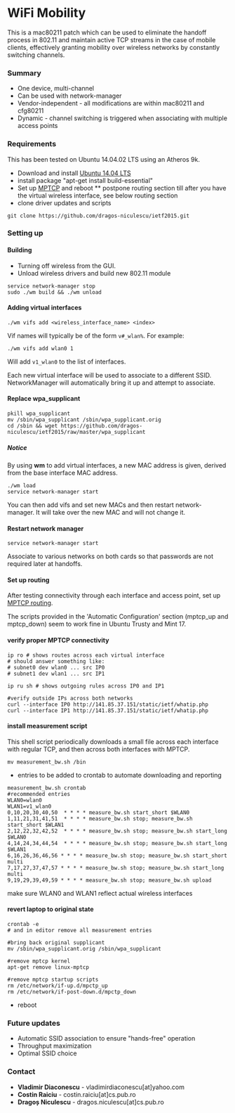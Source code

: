 # WiFi Mobility #

This is a mac80211 patch which can be used to eliminate the handoff process in 802.11 and maintain active TCP streams in the case of mobile clients, effectively granting mobility over wireless networks by constantly switching channels.

### Summary ###

* One device, multi-channel
* Can be used with network-manager
* Vendor-independent - all modifications are within mac80211 and cfg80211
* Dynamic - channel switching is triggered when associating with multiple access points

### Requirements ###

This has been tested on Ubuntu 14.04.02 LTS using an Atheros 9k.

* Download and install [Ubuntu 14.04 LTS](http://www.ubuntu.com/download/desktop)
* install package "apt-get install build-essential" 
* Set up [MPTCP](http://multipath-tcp.org/pmwiki.php/Users/HowToInstallMPTCP?) and reboot
** postpone routing section till after you have the virtual wireless interface, see below routing section
* clone driver updates and scripts 
```
git clone https://github.com/dragos-niculescu/ietf2015.git 
```  


### Setting up ###

#### Building ####

* Turning off wireless from the GUI.
* Unload wireless drivers and build new 802.11 module

```
service network-manager stop 
sudo ./wm build && ./wm unload 
```
#### Adding virtual interfaces ####

```
./wm vifs add <wireless_interface_name> <index>
```

Vif names will typically be of the form `v#_wlan%`. For example:

```
./wm vifs add wlan0 1
```

Will add `v1_wlan0` to the list of interfaces.

Each new virtual interface will be used to associate to a different SSID. NetworkManager will automatically bring it up and attempt to associate.



#### Replace wpa_supplicant ####
```
pkill wpa_supplicant
mv /sbin/wpa_supplicant /sbin/wpa_supplicant.orig
cd /sbin && wget https://github.com/dragos-niculescu/ietf2015/raw/master/wpa_supplicant
```

##### Notice #####

By using **wm** to add virtual interfaces, a new MAC address is given, derived from the base interface MAC address. 


```
./wm load
service network-manager start
```
 
You can then add vifs and set new MACs and then restart network-manager. It will take over the new MAC and will not change it.

 
#### Restart network manager ####

```
service network-manager start
```

Associate to various networks on both cards so that passwords are not required later at handoffs. 


#### Set up routing ####

After testing connectivity through each interface and access point, set up [MPTCP routing](http://multipath-tcp.org/pmwiki.php/Users/ConfigureRouting).

The scripts provided in the 'Automatic Configuration' section (mptcp_up and mptcp_down) seem to work fine in Ubuntu Trusty and Mint 17. 


#### verify proper MPTCP connectivity 

```
ip ro # shows routes across each virtual interface 
# should answer something like:
# subnet0 dev wlan0 ... src IP0
# subnet1 dev wlan1 ... src IP1

ip ru sh # shows outgoing rules across IP0 and IP1

#verify outside IPs across both networks
curl --interface IP0 http://141.85.37.151/static/ietf/whatip.php
curl --interface IP1 http://141.85.37.151/static/ietf/whatip.php
``` 

#### install measurement script 

This shell script periodically downloads a small file across each interface with regular TCP, and then across both interfaces with MPTCP. 
```
mv measurement_bw.sh /bin
```

* entries to be added to crontab to automate downloading and reporting
```
measurement_bw.sh crontab 
#recommended entries
WLAN0=wlan0
WLAN1=v1_wlan0
0,10,20,30,40,50  * * * * measure_bw.sh start_short $WLAN0   
1,11,21,31,41,51  * * * * measure_bw.sh stop; measure_bw.sh start_short $WLAN1   
2,12,22,32,42,52  * * * * measure_bw.sh stop; measure_bw.sh start_long $WLAN0   
4,14,24,34,44,54  * * * * measure_bw.sh stop; measure_bw.sh start_long $WLAN1   
6,16,26,36,46,56 * * * * measure_bw.sh stop; measure_bw.sh start_short multi
7,17,27,37,47,57 * * * * measure_bw.sh stop; measure_bw.sh start_long multi   
9,19,29,39,49,59 * * * * measure_bw.sh stop; measure_bw.sh upload 
```
make sure WLAN0 and WLAN1 reflect actual wireless interfaces

#### revert laptop to original state 
```
crontab -e 
# and in editor remove all measurement entries

#bring back original supplicant
mv /sbin/wpa_supplicant.orig /sbin/wpa_supplicant 

#remove mptcp kernel 
apt-get remove linux-mptcp 
 
#remove mptcp startup scripts 
rm /etc/network/if-up.d/mpctp_up
rm /etc/network/if-post-down.d/mpctp_down
```

* reboot

### Future updates ###

* Automatic SSID association to ensure "hands-free" operation
* Throughput maximization
* Optimal SSID choice

### Contact ###

* **Vladimir Diaconescu** - vladimirdiaconescu[at]yahoo.com
* **Costin Raiciu** - costin.raiciu[at]cs.pub.ro
* **Dragoș Niculescu** - dragos.niculescu[at]cs.pub.ro

